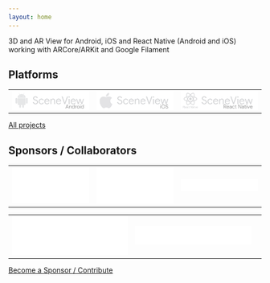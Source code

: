 ```yaml
---
layout: home
---
```

3D and AR View for Android, iOS and React Native (Android and iOS) working with ARCore/ARKit and Google Filament

## Platforms

|   |   |   |
| - | - | - |
| [![Logo SceneView Android](/assets/img/logos/android/logo_link.png)](https://github.com/SceneView/sceneview-android) | [![Logo SceneView iOS](/assets/img/logos/ios/logo_link.png)](https://github.com/SceneView/sceneform-ios) | [![Logo SceneView React Native](/assets/img/logos/react-native/logo_link.png)](https://github.com/SceneView/react-native-sceneform) |

[All projects](https://github.com/SceneView)

## Sponsors / Collaborators

|   |   |   |
| - | - | - |
| [![Logo DigitalMate](/assets/img/sponsors/digitalmate.png)](https://www.digitalmate.fr/) | [![Logo Netpipe](/assets/img/sponsors/netpipe.png)](https://www.netpipe.io/) | [![Logo DCode](/assets/img/sponsors/dcode.png)](https://www.dcode.eu/) |

|   |   |   |
| - | - | - |
| [![Logo Sber](/assets/img/sponsors/sber.png)](https://sbercode.tech/arvr-lab/) |  [![Logo Megaverse](/assets/img/sponsors/megaverse.png)](https://www.megaverse.co/) | |

[Become a Sponsor / Contribute](/contribute)
